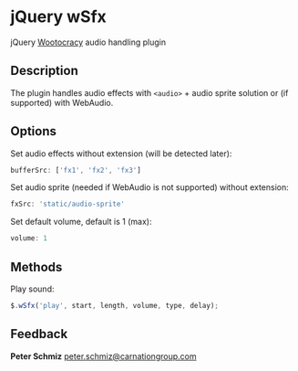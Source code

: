 jQuery wSfx
================

jQuery [Wootocracy](http://wootocracy.com) audio handling plugin

Description
-----------

The plugin handles audio effects with `<audio>` + audio sprite solution or (if supported) with WebAudio.

Options
-------

Set audio effects without extension (will be detected later):

```javascript
bufferSrc: ['fx1', 'fx2', 'fx3']
```

Set audio sprite (needed if WebAudio is not supported) without extension:

```javascript
fxSrc: 'static/audio-sprite'
```

Set default volume, default is 1 (max):

```javascript
volume: 1
```

Methods
-------

Play sound:

```javascript
$.wSfx('play', start, length, volume, type, delay);
```

Feedback
--------

**Peter Schmiz**
<peter.schmiz@carnationgroup.com>